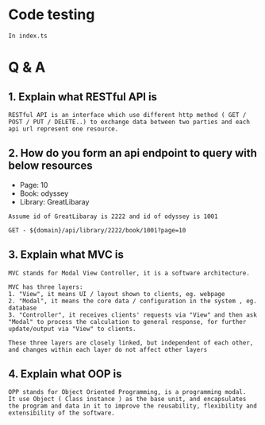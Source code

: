 # Code testing

```
In index.ts
```

# Q & A

## 1. Explain what RESTful API is

```
RESTful API is an interface which use different http method ( GET / POST / PUT / DELETE..) to exchange data between two parties and each api url represent one resource.

```

## 2. How do you form an api endpoint to query with below resources

-   Page: 10
-   Book: odyssey
-   Library: GreatLibaray

```
Assume id of GreatLibaray is 2222 and id of odyssey is 1001

GET - ${domain}/api/library/2222/book/1001?page=10
```

## 3. Explain what MVC is

```
MVC stands for Modal View Controller, it is a software architecture.

MVC has three layers:
1. "View", it means UI / layout shown to clients, eg. webpage
2. "Modal", it means the core data / configuration in the system , eg. database
3. "Controller", it receives clients' requests via "View" and then ask "Modal" to process the calculation to general response, for further update/output via "View" to clients.

These three layers are closely linked, but independent of each other, and changes within each layer do not affect other layers
```

## 4. Explain what OOP is

```
OPP stands for Object Oriented Programming, is a programming modal.
It use Object ( Class instance ) as the base unit, and encapsulates the program and data in it to improve the reusability, flexibility and extensibility of the software.
```
